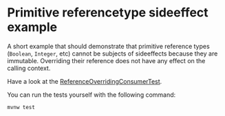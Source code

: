 # Primitive referencetype sideeffect example

A short example that should demonstrate that primitive reference types (``Boolean``, ``Integer``, etc) cannot be subjects of sideeffects because they are immutable. Overriding their reference does not have any effect on the calling context.

Have a look at the [ReferenceOverridingConsumerTest](src/test/java/org/example/ReferenceOverridingConsumerTest.java).

You can run the tests yourself with the following command:

``mvnw test``
